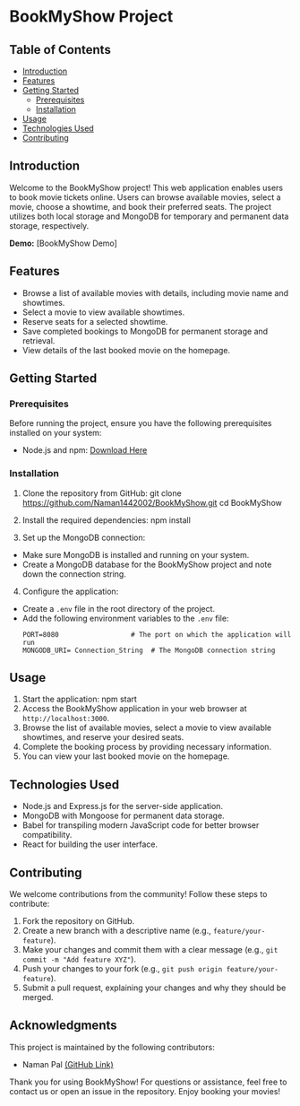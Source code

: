 # BookMyShow Project

## Table of Contents
- [Introduction](#introduction)
- [Features](#features)
- [Getting Started](#getting-started)
  - [Prerequisites](#prerequisites)
  - [Installation](#installation)
- [Usage](#usage)
- [Technologies Used](#technologies-used)
- [Contributing](#contributing)

  
## Introduction
Welcome to the BookMyShow project! This web application enables users to book movie tickets online. Users can browse available movies, select a movie, choose a showtime, and book their preferred seats. The project utilizes both local storage and MongoDB for temporary and permanent data storage, respectively.

**Demo:** [BookMyShow Demo]


## Features
- Browse a list of available movies with details, including movie name and showtimes.
- Select a movie to view available showtimes.
- Reserve seats for a selected showtime.
- Save completed bookings to MongoDB for permanent storage and retrieval.
- View details of the last booked movie on the homepage.

## Getting Started
### Prerequisites
Before running the project, ensure you have the following prerequisites installed on your system:

- Node.js and npm: [Download Here](https://nodejs.org/)

### Installation
1. Clone the repository from GitHub:
   git clone https://github.com/Naman1442002/BookMyShow.git
   cd BookMyShow
2. Install the required dependencies:
    npm install

3. Set up the MongoDB connection:
- Make sure MongoDB is installed and running on your system.
- Create a MongoDB database for the BookMyShow project and note down the connection string.

4. Configure the application:
- Create a `.env` file in the root directory of the project.
- Add the following environment variables to the `.env` file:
  ```
  PORT=8080                  # The port on which the application will run
  MONGODB_URI= Connection_String  # The MongoDB connection string
  ```

## Usage
1. Start the application:  npm start
2. Access the BookMyShow application in your web browser at `http://localhost:3000`.
3. Browse the list of available movies, select a movie to view available showtimes, and reserve your desired seats.
4. Complete the booking process by providing necessary information.
5. You can view your last booked movie on the homepage.

## Technologies Used
- Node.js and Express.js for the server-side application.
- MongoDB with Mongoose for permanent data storage.
- Babel for transpiling modern JavaScript code for better browser compatibility.
- React for building the user interface.

## Contributing
We welcome contributions from the community! Follow these steps to contribute:
1. Fork the repository on GitHub.
2. Create a new branch with a descriptive name (e.g., `feature/your-feature`).
3. Make your changes and commit them with a clear message (e.g., `git commit -m "Add feature XYZ"`).
4. Push your changes to your fork (e.g., `git push origin feature/your-feature`).
5. Submit a pull request, explaining your changes and why they should be merged.


## Acknowledgments
This project is maintained by the following contributors:
- Naman Pal [(GitHub Link)](https://github.com/Naman1442002/)


Thank you for using BookMyShow! For questions or assistance, feel free to contact us or open an issue in the repository. Enjoy booking your movies!
   
   
   
